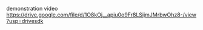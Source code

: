 demonstration video
https://drive.google.com/file/d/1O8kOj__apiu0o9Fr8LSijmJMrbwOhz8-/view?usp=drivesdk
